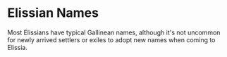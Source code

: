 # Elissian Names

Most Elissians have typical Gallinean names, although it's not uncommon for newly arrived
settlers or exiles to adopt new names when coming to Elissia.

